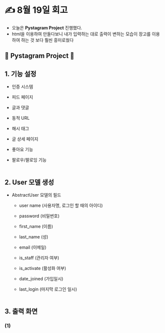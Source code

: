 # ✍️ 8월 19일 회고 
- 오늘은 **Pystagram Project** 진행했다.
- html을 이용하여 만들다보니 내가 입력하는 대로 출력이 변하는 모습이 장고를 이용하여 하는 것 보다 훨씬 흥미로웠다
  
## 💟 Pystagram Project 💟

## 1. 기능 설정

- 인증 시스템

- 피드 페이지
  
- 글과 댓글
  
- 동적 URL
  
- 해시 태그
  
- 글 상세 페이지
  
- 좋아요 기능
  
- 팔로우/팔로잉 기능
<br><br/>
## 2. User 모델 생성

- AbstractUser 모델의 필드

  - user name (사용자명, 로그인 할 때의 아이디)
    
  - password (비밀번호)
    
  - first_name (이름)
    
  - last_name (성)
    
  - email (이메일)
    
  - is_staff (관리자 여부)
    
  - is_activate (활성화 여부)
    
  - date_joined (가입일시)
    
  - last_login (마지막 로그인 일시)
<br><br/>
## 3. 출력 화면
### (1)  
